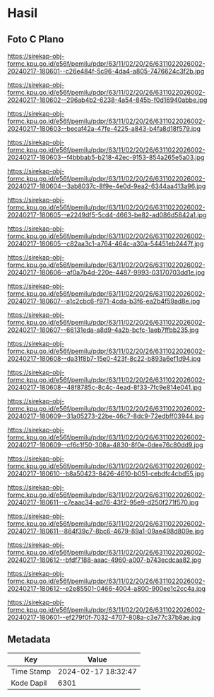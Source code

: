 # Hasil

## Foto C Plano

https://sirekap-obj-formc.kpu.go.id/e56f/pemilu/pdpr/63/11/02/20/26/6311022026002-20240217-180601--c26e484f-5c96-4da4-a805-7476624c3f2b.jpg

https://sirekap-obj-formc.kpu.go.id/e56f/pemilu/pdpr/63/11/02/20/26/6311022026002-20240217-180602--296ab4b2-6238-4a54-845b-f0d16940abbe.jpg

https://sirekap-obj-formc.kpu.go.id/e56f/pemilu/pdpr/63/11/02/20/26/6311022026002-20240217-180603--becaf42a-47fe-4225-a843-b4fa8d18f579.jpg

https://sirekap-obj-formc.kpu.go.id/e56f/pemilu/pdpr/63/11/02/20/26/6311022026002-20240217-180603--f4bbbab5-b218-42ec-9153-854a265e5a03.jpg

https://sirekap-obj-formc.kpu.go.id/e56f/pemilu/pdpr/63/11/02/20/26/6311022026002-20240217-180604--3ab8037c-8f9e-4e0d-9ea2-6344aa413a96.jpg

https://sirekap-obj-formc.kpu.go.id/e56f/pemilu/pdpr/63/11/02/20/26/6311022026002-20240217-180605--e2249df5-5cd4-4663-be82-ad086d5842a1.jpg

https://sirekap-obj-formc.kpu.go.id/e56f/pemilu/pdpr/63/11/02/20/26/6311022026002-20240217-180605--c82aa3c1-a764-464c-a30a-54451eb2447f.jpg

https://sirekap-obj-formc.kpu.go.id/e56f/pemilu/pdpr/63/11/02/20/26/6311022026002-20240217-180606--af0a7b4d-220e-4487-9993-03170703dd1e.jpg

https://sirekap-obj-formc.kpu.go.id/e56f/pemilu/pdpr/63/11/02/20/26/6311022026002-20240217-180607--a1c2cbc6-f971-4cda-b3f6-ea2b4f59ad8e.jpg

https://sirekap-obj-formc.kpu.go.id/e56f/pemilu/pdpr/63/11/02/20/26/6311022026002-20240217-180607--66131eda-a8d9-4a2b-bcfc-1aeb7ffbb235.jpg

https://sirekap-obj-formc.kpu.go.id/e56f/pemilu/pdpr/63/11/02/20/26/6311022026002-20240217-180608--da31f8b7-15e0-423f-8c22-b893a6ef1d94.jpg

https://sirekap-obj-formc.kpu.go.id/e56f/pemilu/pdpr/63/11/02/20/26/6311022026002-20240217-180608--48f8785c-8c4c-4ead-8f33-7fc9e814e041.jpg

https://sirekap-obj-formc.kpu.go.id/e56f/pemilu/pdpr/63/11/02/20/26/6311022026002-20240217-180609--31a05273-22be-46c7-8dc9-72edbff03944.jpg

https://sirekap-obj-formc.kpu.go.id/e56f/pemilu/pdpr/63/11/02/20/26/6311022026002-20240217-180609--cf6c1f50-308a-4830-8f0e-0dee76c80dd9.jpg

https://sirekap-obj-formc.kpu.go.id/e56f/pemilu/pdpr/63/11/02/20/26/6311022026002-20240217-180610--b8a50423-8426-4610-b051-cebdfc4cbd55.jpg

https://sirekap-obj-formc.kpu.go.id/e56f/pemilu/pdpr/63/11/02/20/26/6311022026002-20240217-180611--c7eaac34-ad76-43f2-95e9-d250f271f570.jpg

https://sirekap-obj-formc.kpu.go.id/e56f/pemilu/pdpr/63/11/02/20/26/6311022026002-20240217-180611--864f39c7-8bc6-4679-89a1-09ae498d809e.jpg

https://sirekap-obj-formc.kpu.go.id/e56f/pemilu/pdpr/63/11/02/20/26/6311022026002-20240217-180612--bfdf7188-aaac-4960-a007-b743ecdcaa82.jpg

https://sirekap-obj-formc.kpu.go.id/e56f/pemilu/pdpr/63/11/02/20/26/6311022026002-20240217-180612--e2e85501-0466-4004-a800-900ee1c2cc4a.jpg

https://sirekap-obj-formc.kpu.go.id/e56f/pemilu/pdpr/63/11/02/20/26/6311022026002-20240217-180601--ef279f0f-7032-4707-808a-c3e77c37b8ae.jpg


## Metadata

| Key        | Value               |
| ---------- | ------------------- |
| Time Stamp | 2024-02-17 18:32:47 |
| Kode Dapil | 6301                |



